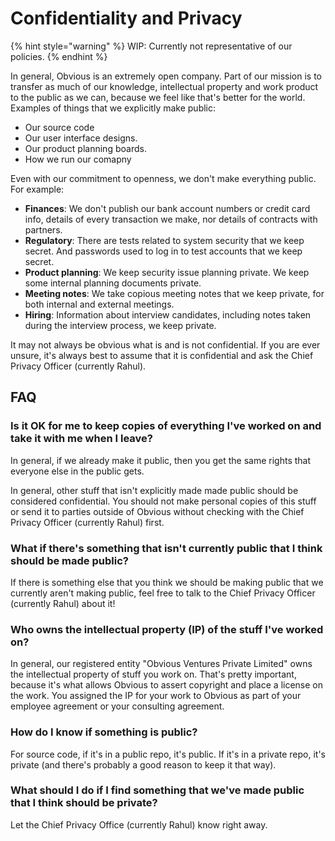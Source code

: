 # Confidentiality and Privacy

{% hint style="warning" %}
WIP: Currently not representative of our policies.
{% endhint %}

In general, Obvious is an extremely open company. Part of our mission is to transfer as much of our knowledge, intellectual property and work product to the public as we can, because we feel like that's better for the world. Examples of things that we explicitly make public:

* Our source code
* Our user interface designs.
* Our product planning boards.
* How we run our comapny

Even with our commitment to openness, we don't make everything public. For example:

* **Finances**: We don't publish our bank account numbers or credit card info, details of every transaction we make, nor details of contracts with partners.
* **Regulatory**: There are tests related to system security that we keep secret. And passwords used to log in to test accounts that we keep secret.
* **Product planning**: We keep security issue planning private. We keep some internal planning documents private.
* **Meeting notes**: We take copious meeting notes that we keep private, for both internal and external meetings.
* **Hiring**: Information about interview candidates, including notes taken during the interview process, we keep private.

It may not always be obvious what is and is not confidential. If you are ever unsure, it's always best to assume that it is confidential and ask the Chief Privacy Officer \(currently Rahul\).

## FAQ

### Is it OK for me to keep copies of everything I've worked on and take it with me when I leave?

In general, if we already make it public, then you get the same rights that everyone else in the public gets.

In general, other stuff that isn't explicitly made made public should be considered confidential. You should not make personal copies of this stuff or send it to parties outside of Obvious without checking with the Chief Privacy Officer \(currently Rahul\) first.

### What if there's something that isn't currently public that I think should be made public?

If there is something else that you think we should be making public that we currently aren't making public, feel free to talk to the Chief Privacy Officer \(currently Rahul\) about it!

### Who owns the intellectual property \(IP\) of the stuff I've worked on?

In general, our registered entity "Obvious Ventures Private Limited" owns the intellectual property of stuff you work on. That's pretty important, because it's what allows Obvious to assert copyright and place a license on the work. You assigned the IP for your work to Obvious as part of your employee agreement or your consulting agreement.

### How do I know if something is public?

For source code, if it's in a public repo, it's public. If it's in a private repo, it's private \(and there's probably a good reason to keep it that way\).

### What should I do if I find something that we've made public that I think should be private?

Let the Chief Privacy Office \(currently Rahul\) know right away.

